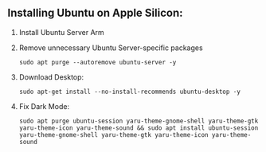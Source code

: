 ## Installing Ubuntu on Apple Silicon:
1. Install Ubuntu Server Arm

2. Remove unnecessary Ubuntu Server-specific packages
   ```
   sudo apt purge --autoremove ubuntu-server -y
   ```
   
4. Download Desktop:<br>
   ```
   sudo apt-get install --no-install-recommends ubuntu-desktop -y
   ```

6. Fix Dark Mode:<br>
   ```
   sudo apt purge ubuntu-session yaru-theme-gnome-shell yaru-theme-gtk yaru-theme-icon yaru-theme-sound && sudo apt install ubuntu-session yaru-theme-gnome-shell yaru-theme-gtk yaru-theme-icon yaru-theme-sound
   ```
